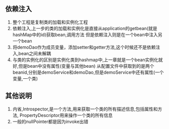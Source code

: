 ## 依赖注入
1. 整个工程是复制类的加载和实例化工程
2. 依赖注入,上一步的类的加载和实例化是直接从application的getbean(就是hashMap中的id)获取bean,调用方法
但是依赖注入则是在一个bean中注入另一个bean
3. 将demoDao作为成员变量，添加setter和getter方法,这个时候还不是依赖注入,bean之间未解耦
4. 与类的实例化的区别是实例化类到hashmap中,上一章就是一个bean实例化就好,但是bean中没有属性(变量与其他bean)
从配置文件中获取到的是两个beanid,分别是demoService和demoDao,但是demoService中还有属性(一个变量,一个类)


## 其他说明
1. 内省,Introspector,是一个方法,用来获取一个类的所有描述信息,包括属性和方法,
PropertyDescriptor用来操作一个类的所有信息
2. 一般的nullPointer都是因为invoke出错



